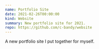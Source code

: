 ```yaml
---
name: Portfolio Site
date: 2021-02-26T00:00:00
kind: Website
summary: New portfolio site for 2021.
repo: https://github.com/c-bandy/website
---
```


<script context="module">
  import { load } from "./_load"
  export { load }
</script>

A new portfolio site I put together for myself.
